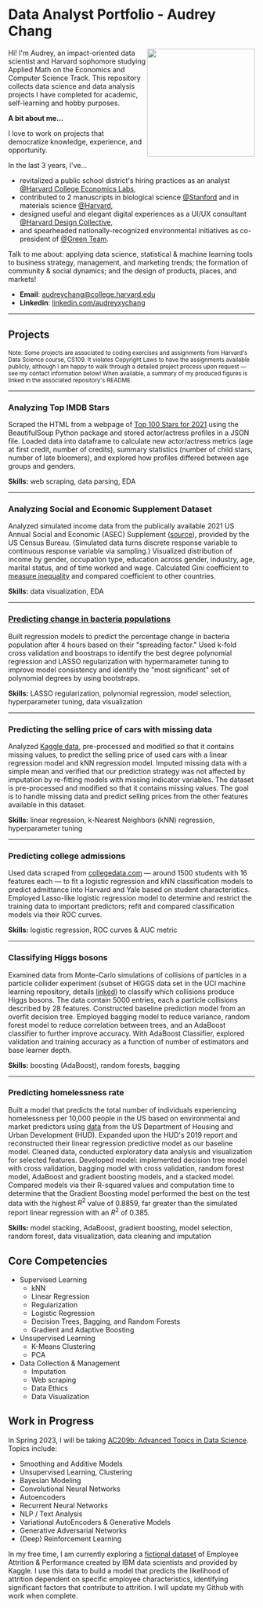 # Data Analyst Portfolio - Audrey Chang

<img align="right" src="imgs/pp_circle.png" width="220">

Hi! I'm Audrey, an impact-oriented data scientist and Harvard sophomore studying Applied Math on the Economics and Computer Science Track. This repository collects data science and data analysis projects I have completed for academic, self-learning and hobby purposes. 

**A bit about me...**

I love to work on projects that democratize knowledge, experience, and opportunity. 

In the last 3 years, I've...
* revitalized a public school district's hiring practices as an analyst [@Harvard College Economics Labs](https://www.harvardeconomics.org/), 
* contributed to 2 manuscripts in biological science [@Stanford](https://papers.ssrn.com/sol3/papers.cfm?abstract_id=4136719) and in materials science [@Harvard](https://bertoldi.seas.harvard.edu/), 
* designed useful and elegant digital experiences as a UI/UX consultant [@Harvard Design Collective](https://www.harvarddesignco.com/), 
* and spearheaded nationally-recognized environmental initiatives as co-president of [@Green Team](https://www.losaltosonline.com/schools/los-altos-high-earns-national-green-ribbon-for-sustainability/article_02a15773-37f6-5683-a195-b68b7572c40b.html). 

Talk to me about: applying data science, statistical & machine learning tools to business strategy, management, and marketing trends; the formation of community & social dynamics; and the design of products, places, and markets!

* **Email**: audreychang@college.harvard.edu
* **Linkedin**: [linkedin.com/audreyxychang](https://www.linkedin.com/in/audreyxychang/)

---
## Projects
<sup> Note: Some projects are associated to coding exercises and assignments from Harvard's Data Science course, CS109. It violates Copyright Laws to have the assignments available publicly, although I am happy to walk through a detailed project process upon request — see my contact information below! When available, a summary of my produced figures is linked in the associated repository's README. </sup>

---
### Analyzing Top IMDB Stars

Scraped the HTML from a webpage of [Top 100 Stars for 2021](https://www.imdb.com/list/ls577894422/) using the BeautifulSoup Python package and stored actor/actress profiles in a JSON file. Loaded data into dataframe to calculate new actor/actress metrics (age at first credit, number of credits), summary statistics (number of child stars, number of late bloomers), and explored how profiles differed between age groups and genders.  

**Skills:** web scraping, data parsing, EDA <br />

---
### Analyzing Social and Economic Supplement Dataset 

Analyzed simulated income data from the publically available 2021 US Annual Social and Economic (ASEC) Supplement ([source](https://www.census.gov/data/datasets/time-series/demo/cps/cps-asec.2021.html)), provided by the US Census Bureau. (Simulated data turns discrete response variable to continuous response variable via sampling.) Visualized distribution of income by gender, occupation type, education across gender, industry, age, marital status, and of time worked and wage. Calculated Gini coefficient to [measure inequality](https://en.wikipedia.org/wiki/Gini_coefficient) and compared coefficient to other countries. 

**Skills:** data visualization, EDA <br />

---
### [Predicting change in bacteria populations](https://github.com/audtree/data-analyst-portfolio/blob/main/bacterial-change/README.md)

Built regression models to predict the percentage change in bacteria population after 4 hours based on their "spreading factor." Used k-fold cross validation and boostraps to identify the best degree polynomial regression and LASSO regularization with hypermarameter tuning to improve model consistency and identify the "most significant" set of polynomial degrees by using bootstraps.

**Skills:** LASSO regularization, polynomial regression, model selection, hyperparameter tuning, data visualization <br />

---
### Predicting the selling price of cars with missing data

Analyzed [Kaggle data](https://www.kaggle.com/nehalbirla/vehicle-dataset-from-cardekho), pre-processed and modified so that it contains missing values, to predict the selling price of used cars with a linear regression model and kNN regression model. Imputed missing data with a simple mean and verified that our prediction strategy was not affected by imputation by re-fitting models with missing indicator variables. The dataset is pre-processed and modified so that it contains missing values. The goal is to handle missing data and predict selling prices from the other features available in this dataset.

**Skills:** linear regression, k-Nearest Neighbors (kNN) regression, hyperparameter tuning <br />

---
### Predicting college admissions

Used data scraped from [collegedata.com](collegedata.com) — around 1500 students with 16 features each — to fit a logistic regression and kNN classification models to predict admittance into Harvard and Yale based on student characteristics. Employed Lasso-like logistic regression model to determine and restrict the training data to important predictors; refit and compared classification models via their ROC curves. 

**Skills:** logistic regression, ROC curves & AUC metric

---
### Classifying Higgs bosons

Examined data from Monte-Carlo simulations of collisions of particles in a particle collider experiment (subset of HIGGS data set in the UCI machine learning repository, details [linked](https://www.nature.com/articles/ncomms5308)) to classify which collisions produce Higgs bosons. The data contain 5000 entries, each a particle collisions described by 28 features. Constructed baseline prediction model from an overfit decision tree. Employed bagging model to reduce variance, random forest model to reduce correlation between trees, and an AdaBoost classifier to further improve accuracy. With AdaBoost Classifier, explored validation and training accuracy as a function of number of estimators and base learner depth.  

**Skills:** boosting (AdaBoost), random forests, bagging

---
### Predicting homelessness rate

Built a model that predicts the total number of individuals experiencing homelessness per 10,000 people in the US based on environmental and market predictors using [data](https://www.huduser.gov/portal/datasets/hpmd.html) from the US Department of Housing and Urban Development (HUD). Expanded upon the HUD's 2019 report and reconstructed their linear regression predictive model as our baseline model. Cleaned data, conducted exploratory data analysis and visualization for selected features. Developed model: implemented decision tree model with cross validation, bagging model with cross validation, random forest model, AdaBoost and gradient boosting models, and a stacked model. Compared models via their R-squared values and computation time to determine that the Gradient Boosting model performed the best on the test data with the highest $R^2$ value of 0.8859, far greater than the simulated report linear regression with an $R^2$ of 0.385. 

**Skills:** model stacking, AdaBoost, gradient boosting, model selection, random forest, data visualization, data cleaning and imputation

## Core Competencies

* Supervised Learning
    * kNN
    * Linear Regression
    * Regularization
    * Logistic Regression
    * Decision Trees, Bagging, and Random Forests
    * Gradient and Adaptive Boosting
* Unsupervised Learning
    * K-Means Clustering
    * PCA
* Data Collection & Management
    * Imputation
    * Web scraping
    * Data Ethics
    * Data Visualization

## Work in Progress

In Spring 2023, I will be taking [AC209b: Advanced Topics in Data Science](https://harvard-iacs.github.io/2020-CS109B/pages/syllabus.html). Topics include:
* Smoothing and Additive Models
* Unsupervised Learning, Clustering
* Bayesian Modeling
* Convolutional Neural Networks
* Autoencoders
* Recurrent Neural Networks
* NLP / Text Analysis
* Variational AutoEncoders & Generative Models
* Generative Adversarial Networks
* (Deep) Reinforcement Learning

In my free time, I am currently exploring a [fictional dataset](https://www.kaggle.com/datasets/pavansubhasht/ibm-hr-analytics-attrition-dataset) of Employee Attrition & Performance created by IBM data scientists and provided by Kaggle. I use this data to build a model that predicts the likelihood of attrition dependent on specific employee characteristics, identifying significant factors that contribute to attrition. I will update my Github with work when complete. 
